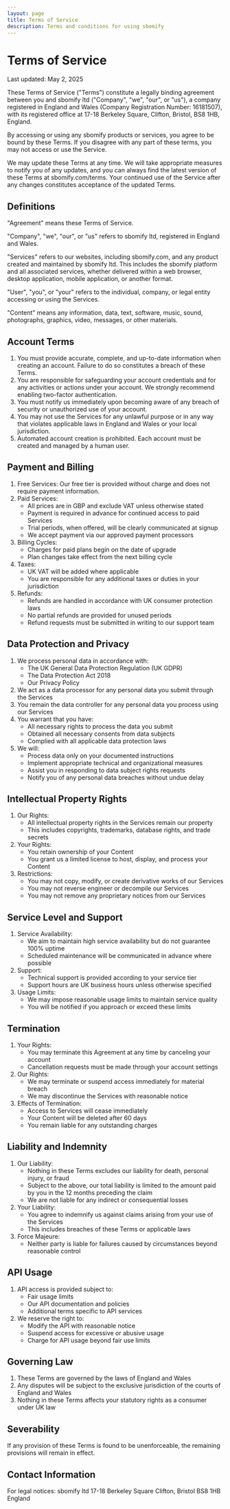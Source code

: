 ```yaml
---
layout: page
title: Terms of Service
description: Terms and conditions for using sbomify
---
```


# Terms of Service

Last updated: May 2, 2025

These Terms of Service ("Terms") constitute a legally binding agreement between you and sbomify ltd ("Company", "we", "our", or "us"), a company registered in England and Wales (Company Registration Number: 16181507), with its registered office at 17-18 Berkeley Square, Clifton, Bristol, BS8 1HB, England.

By accessing or using any sbomify products or services, you agree to be bound by these Terms. If you disagree with any part of these terms, you may not access or use the Service.

We may update these Terms at any time. We will take appropriate measures to notify you of any updates, and you can always find the latest version of these Terms at sbomify.com/terms. Your continued use of the Service after any changes constitutes acceptance of the updated Terms.

## Definitions

"Agreement" means these Terms of Service.

"Company", "we", "our", or "us" refers to sbomify ltd, registered in England and Wales.

"Services" refers to our websites, including sbomify.com, and any product created and maintained by sbomify ltd. This includes the sbomify platform and all associated services, whether delivered within a web browser, desktop application, mobile application, or another format.

"User", "you", or "your" refers to the individual, company, or legal entity accessing or using the Services.

"Content" means any information, data, text, software, music, sound, photographs, graphics, video, messages, or other materials.

## Account Terms

1. You must provide accurate, complete, and up-to-date information when creating an account. Failure to do so constitutes a breach of these Terms.
2. You are responsible for safeguarding your account credentials and for any activities or actions under your account. We strongly recommend enabling two-factor authentication.
3. You must notify us immediately upon becoming aware of any breach of security or unauthorized use of your account.
4. You may not use the Services for any unlawful purpose or in any way that violates applicable laws in England and Wales or your local jurisdiction.
5. Automated account creation is prohibited. Each account must be created and managed by a human user.

## Payment and Billing

1. Free Services: Our free tier is provided without charge and does not require payment information.
2. Paid Services:
   - All prices are in GBP and exclude VAT unless otherwise stated
   - Payment is required in advance for continued access to paid Services
   - Trial periods, when offered, will be clearly communicated at signup
   - We accept payment via our approved payment processors
3. Billing Cycles:
   - Charges for paid plans begin on the date of upgrade
   - Plan changes take effect from the next billing cycle
4. Taxes:
   - UK VAT will be added where applicable
   - You are responsible for any additional taxes or duties in your jurisdiction
5. Refunds:
   - Refunds are handled in accordance with UK consumer protection laws
   - No partial refunds are provided for unused periods
   - Refund requests must be submitted in writing to our support team

## Data Protection and Privacy

1. We process personal data in accordance with:
   - The UK General Data Protection Regulation (UK GDPR)
   - The Data Protection Act 2018
   - Our Privacy Policy
2. We act as a data processor for any personal data you submit through the Services
3. You remain the data controller for any personal data you process using our Services
4. You warrant that you have:
   - All necessary rights to process the data you submit
   - Obtained all necessary consents from data subjects
   - Complied with all applicable data protection laws
5. We will:
   - Process data only on your documented instructions
   - Implement appropriate technical and organizational measures
   - Assist you in responding to data subject rights requests
   - Notify you of any personal data breaches without undue delay

## Intellectual Property Rights

1. Our Rights:
   - All intellectual property rights in the Services remain our property
   - This includes copyrights, trademarks, database rights, and trade secrets
2. Your Rights:
   - You retain ownership of your Content
   - You grant us a limited license to host, display, and process your Content
3. Restrictions:
   - You may not copy, modify, or create derivative works of our Services
   - You may not reverse engineer or decompile our Services
   - You may not remove any proprietary notices from our Services

## Service Level and Support

1. Service Availability:
   - We aim to maintain high service availability but do not guarantee 100% uptime
   - Scheduled maintenance will be communicated in advance where possible
2. Support:
   - Technical support is provided according to your service tier
   - Support hours are UK business hours unless otherwise specified
3. Usage Limits:
   - We may impose reasonable usage limits to maintain service quality
   - You will be notified if you approach or exceed these limits

## Termination

1. Your Rights:
   - You may terminate this Agreement at any time by canceling your account
   - Cancellation requests must be made through your account settings
2. Our Rights:
   - We may terminate or suspend access immediately for material breach
   - We may discontinue the Services with reasonable notice
3. Effects of Termination:
   - Access to Services will cease immediately
   - Your Content will be deleted after 60 days
   - You remain liable for any outstanding charges

## Liability and Indemnity

1. Our Liability:
   - Nothing in these Terms excludes our liability for death, personal injury, or fraud
   - Subject to the above, our total liability is limited to the amount paid by you in the 12 months preceding the claim
   - We are not liable for any indirect or consequential losses
2. Your Liability:
   - You agree to indemnify us against claims arising from your use of the Services
   - This includes breaches of these Terms or applicable laws
3. Force Majeure:
   - Neither party is liable for failures caused by circumstances beyond reasonable control

## API Usage

1. API access is provided subject to:
   - Fair usage limits
   - Our API documentation and policies
   - Additional terms specific to API services
2. We reserve the right to:
   - Modify the API with reasonable notice
   - Suspend access for excessive or abusive usage
   - Charge for API usage beyond fair use limits

## Governing Law

1. These Terms are governed by the laws of England and Wales
2. Any disputes will be subject to the exclusive jurisdiction of the courts of England and Wales
3. Nothing in these Terms affects your statutory rights as a consumer under UK law

## Severability

If any provision of these Terms is found to be unenforceable, the remaining provisions will remain in effect.

## Contact Information

For legal notices:
sbomify ltd
17-18 Berkeley Square
Clifton, Bristol
BS8 1HB
England
